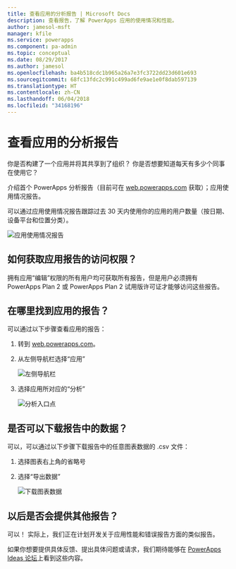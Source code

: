 ```yaml
---
title: 查看应用的分析报告 | Microsoft Docs
description: 查看报告，了解 PowerApps 应用的使用情况和性能。
author: jamesol-msft
manager: kfile
ms.service: powerapps
ms.component: pa-admin
ms.topic: conceptual
ms.date: 08/29/2017
ms.author: jamesol
ms.openlocfilehash: ba4b518cdc1b965a26a7e3fc3722dd23d601e693
ms.sourcegitcommit: 68fc13fdc2c991c499ad6fe9ae1e0f8dab597139
ms.translationtype: HT
ms.contentlocale: zh-CN
ms.lasthandoff: 06/04/2018
ms.locfileid: "34168196"
---
```

# <a name="view-analytics-reports-for-your-app"></a>查看应用的分析报告
你是否构建了一个应用并将其共享到了组织？  你是否想要知道每天有多少个同事在使用它？

介绍首个 PowerApps 分析报告（目前可在 [web.powerapps.com](https://web.powerapps.com) 获取）；应用使用情况报告。

可以通过应用使用情况报告跟踪过去 30 天内使用你的应用的用户数量（按日期、设备平台和位置分类）。

![应用使用情况报告](./media/app-analytics/analytics.png)

## <a name="how-do-i-get-access-to-my-apps-reports"></a>如何获取应用报告的访问权限？
拥有应用“编辑”权限的所有用户均可获取所有报告，但是用户必须拥有 PowerApps Plan 2 或 PowerApps Plan 2 试用版许可证才能够访问这些报告。

## <a name="where-do-i-find-my-apps-reports"></a>在哪里找到应用的报告？
可以通过以下步骤查看应用的报告：

1. 转到 [web.powerapps.com](https://web.powerapps.com)。
2. 从左侧导航栏选择“应用”
   
    ![左侧导航栏](./media/app-analytics/left-nav.png)
3. 选择应用所对应的“分析”
   
    ![分析入口点](./media/app-analytics/analytics-entry-point.png)

## <a name="can-i-download-the-data-behind-my-reports"></a>是否可以下载报告中的数据？
可以，可以通过以下步骤下载报告中的任意图表数据的 .csv 文件：

1. 选择图表右上角的省略号
2. 选择“导出数据”
   
    ![下载图表数据](./media/app-analytics/analytics-download.png)

## <a name="are-there-going-to-be-any-other-reports"></a>以后是否会提供其他报告？
可以！ 实际上，我们正在计划开发关于应用性能和错误报告方面的类似报告。

如果你想要提供具体反馈、提出具体问题或请求，我们期待能够在 [PowerApps Ideas 论坛](https://powerusers.microsoft.com/t5/PowerApps-Ideas/idb-p/PowerAppsIdeas)上看到这些内容。

